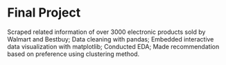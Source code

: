 Final Project
===========

Scraped related information of over 3000 electronic products sold by Walmart and Bestbuy; Data cleaning with pandas; Embedded interactive data visualization with matplotlib; Conducted EDA; Made recommendation based on preference using clustering method.
